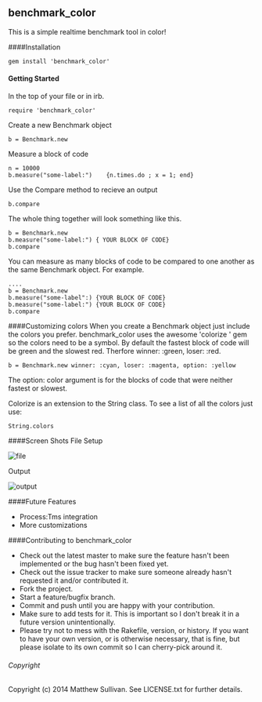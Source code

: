 ## benchmark_color

This is a simple realtime benchmark tool in color! 

####Installation

	gem install 'benchmark_color'

#### Getting Started
In the top of your file or in irb.
	
	require 'benchmark_color'
	
Create a new Benchmark object 

	b = Benchmark.new

Measure a block of code
	
	n = 10000
	b.measure("some-label:")	{n.times.do ; x = 1; end}
	
Use the Compare method to recieve an output

    b.compare

The whole thing together will look something like this. 

	b = Benchmark.new
	b.measure("some-label:") { YOUR BLOCK OF CODE} 
	b.compare
	   
You can measure as many blocks of code to be compared to one another as the same Benchmark object. For example.

	....
	b = Benchmark.new
	b.measure("some-label":) {YOUR BLOCK OF CODE}
	b.measure("some-label:") {YOUR BLOCK OF CODE}
    b.compare
       
####Customizing colors
When you create a Benchmark object just include the colors you prefer.
benchmark_color uses the awesome 'colorize ' gem so the colors need to be a symbol. 
By default the fastest block of code will be green and the slowest red.
Therfore winner: :green, loser: :red.

    b = Benchmark.new winner: :cyan, loser: :magenta, option: :yellow
     
The option: color argument is for the blocks of code that were neither fastest or slowest. 

Colorize is an extension to the String class.  To see a list of all the colors
just use:
	
	String.colors

####Screen Shots
File Setup

![file](http://i.imgur.com/MdQPkHR.png)	
	
Output

![output](http://i.imgur.com/Tr2oib3.png)

####Future Features
+ Process:Tms integration
+ More customizations
	
	
####Contributing to benchmark_color
 
* Check out the latest master to make sure the feature hasn't been implemented or the bug hasn't been fixed yet.
* Check out the issue tracker to make sure someone already hasn't requested it and/or contributed it.
* Fork the project.
* Start a feature/bugfix branch.
* Commit and push until you are happy with your contribution.
* Make sure to add tests for it. This is important so I don't break it in a future version unintentionally.
* Please try not to mess with the Rakefile, version, or history. If you want to have your own version, or is otherwise necessary, that is fine, but please isolate to its own commit so I can cherry-pick around it.

###### Copyright

Copyright (c) 2014 Matthew Sullivan. See LICENSE.txt for
further details.

